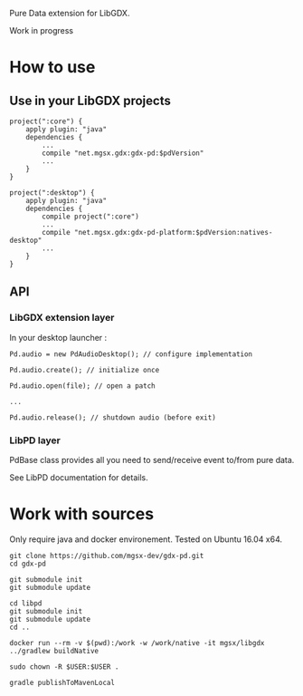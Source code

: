 
Pure Data extension for LibGDX.

Work in progress

# How to use

## Use in your LibGDX projects

```
project(":core") {
    apply plugin: "java"
    dependencies {
        ...
        compile "net.mgsx.gdx:gdx-pd:$pdVersion"
        ...
    }
}

project(":desktop") {
    apply plugin: "java"
    dependencies {
    	compile project(":core")
        ...
        compile "net.mgsx.gdx:gdx-pd-platform:$pdVersion:natives-desktop"
        ...
    }
}
```

## API

### LibGDX extension layer

In your desktop launcher :

```
Pd.audio = new PdAudioDesktop(); // configure implementation
		
Pd.audio.create(); // initialize once

Pd.audio.open(file); // open a patch

...

Pd.audio.release(); // shutdown audio (before exit)
```

### LibPD layer

PdBase class provides all you need to send/receive event to/from pure data.

See LibPD documentation for details.




# Work with sources

Only require java and docker environement.
Tested on Ubuntu 16.04 x64.

```
git clone https://github.com/mgsx-dev/gdx-pd.git
cd gdx-pd

git submodule init
git submodule update

cd libpd
git submodule init
git submodule update
cd ..

docker run --rm -v $(pwd):/work -w /work/native -it mgsx/libgdx ../gradlew buildNative

sudo chown -R $USER:$USER .

gradle publishToMavenLocal

```



